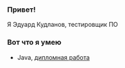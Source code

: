 ### Привет!
Я Эдуард Кудланов, тестировщик ПО
### Вот что я умею
* Java, [дипломная работа](https://github.com/Eduardokud/dip)

<!--
**Eduardokud/Eduardokud** is a ✨ _special_ ✨ repository because its `README.md` (this file) appears on your GitHub profile.

Here are some ideas to get you started:

- 🔭 I’m currently working on ...
- 🌱 I’m currently learning ...
- 👯 I’m looking to collaborate on ...
- 🤔 I’m looking for help with ...
- 💬 Ask me about ...
- 📫 How to reach me: ...
- 😄 Pronouns: ...
- ⚡ Fun fact: ...
-->

